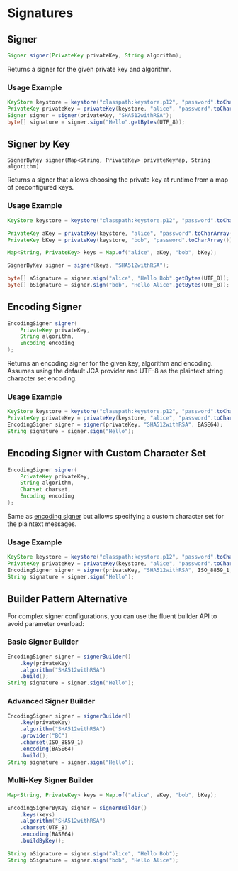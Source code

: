 # Signatures

## Signer

```java
Signer signer(PrivateKey privateKey, String algorithm);
```

 Returns a signer for the given private key and algorithm.

### Usage Example

```java
KeyStore keystore = keystore("classpath:keystore.p12", "password".toCharArray(), "PKCS12");
PrivateKey privateKey = privateKey(keystore, "alice", "password".toCharArray());
Signer signer = signer(privateKey, "SHA512withRSA");
byte[] signature = signer.sign("Hello".getBytes(UTF_8));
```

## Signer by Key

```text
SignerByKey signer(Map<String, PrivateKey> privateKeyMap, String algorithm)
```

 Returns a signer that allows choosing the private key at runtime from a map of preconfigured keys.

### Usage Example

```java
KeyStore keystore = keystore("classpath:keystore.p12", "password".toCharArray(), "PKCS12");

PrivateKey aKey = privateKey(keystore, "alice", "password".toCharArray());
PrivateKey bKey = privateKey(keystore, "bob", "password".toCharArray());

Map<String, PrivateKey> keys = Map.of("alice", aKey, "bob", bKey);

SignerByKey signer = signer(keys, "SHA512withRSA");

byte[] aSignature = signer.sign("alice", "Hello Bob".getBytes(UTF_8));
byte[] bSignature = signer.sign("bob", "Hello Alice".getBytes(UTF_8));
```

## Encoding Signer

```java
EncodingSigner signer(
    PrivateKey privateKey, 
    String algorithm, 
    Encoding encoding
);
```

 Returns an encoding signer for the given key, algorithm and encoding. Assumes using the default JCA provider and UTF-8 as the plaintext string character set encoding.

### Usage Example

```java
KeyStore keystore = keystore("classpath:keystore.p12", "password".toCharArray(), "PKCS12");
PrivateKey privateKey = privateKey(keystore, "alice", "password".toCharArray());
EncodingSigner signer = signer(privateKey, "SHA512withRSA", BASE64);
String signature = signer.sign("Hello");
```

##  Encoding Signer with Custom Character Set

```java
EncodingSigner signer(
    PrivateKey privateKey, 
    String algorithm, 
    Charset charset, 
    Encoding encoding
);
```

 Same as [encoding signer](sign.md#encoding-signer) but allows specifying a custom character set for the plaintext messages.

### Usage Example

```java
KeyStore keystore = keystore("classpath:keystore.p12", "password".toCharArray(), "PKCS12");
PrivateKey privateKey = privateKey(keystore, "alice", "password".toCharArray());
EncodingSigner signer = signer(privateKey, "SHA512withRSA", ISO_8859_1, BASE64);
String signature = signer.sign("Hello");
```

## Builder Pattern Alternative

For complex signer configurations, you can use the fluent builder API to avoid parameter overload:

### Basic Signer Builder

```java
EncodingSigner signer = signerBuilder()
    .key(privateKey)
    .algorithm("SHA512withRSA")
    .build();
String signature = signer.sign("Hello");
```

### Advanced Signer Builder

```java
EncodingSigner signer = signerBuilder()
    .key(privateKey)
    .algorithm("SHA512withRSA")
    .provider("BC")
    .charset(ISO_8859_1)
    .encoding(BASE64)
    .build();
String signature = signer.sign("Hello");
```

### Multi-Key Signer Builder

```java
Map<String, PrivateKey> keys = Map.of("alice", aKey, "bob", bKey);

EncodingSignerByKey signer = signerBuilder()
    .keys(keys)
    .algorithm("SHA512withRSA")
    .charset(UTF_8)
    .encoding(BASE64)
    .buildByKey();

String aSignature = signer.sign("alice", "Hello Bob");
String bSignature = signer.sign("bob", "Hello Alice");
```




